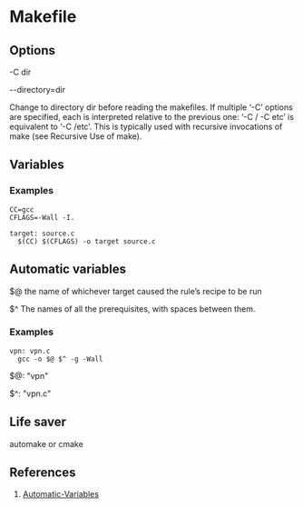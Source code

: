 # Makefile

## Options

-C dir

--directory=dir

Change to directory dir before reading the makefiles. If multiple ‘-C’ options are specified, each is interpreted relative to the previous one: ‘-C / -C etc’ is equivalent to ‘-C /etc’. This is typically used with recursive invocations of make \(see Recursive Use of make\).

## Variables

### Examples

```text
CC=gcc
CFLAGS=-Wall -I.

target: source.c
  $(CC) $(CFLAGS) -o target source.c
```

## Automatic variables

$@ the name of whichever target caused the rule’s recipe to be run

$^ The names of all the prerequisites, with spaces between them.

### Examples

```text
vpn: vpn.c
  gcc -o $@ $^ -g -Wall
```

$@: "vpn"

$^: "vpn.c"

## Life saver

automake or cmake

## References

1. [Automatic-Variables](https://www.gnu.org/software/make/manual/html_node/Automatic-Variables.html)


